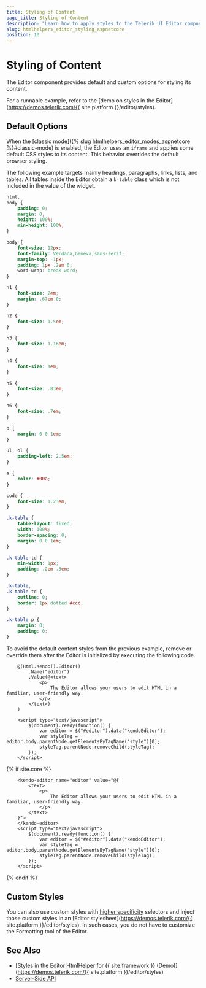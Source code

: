 ```yaml
---
title: Styling of Content
page_title: Styling of Content
description: "Learn how to apply styles to the Telerik UI Editor component for {{ site.framework }}."
slug: htmlhelpers_editor_styling_aspnetcore
position: 10
---
```


# Styling of Content

The Editor component provides default and custom options for styling its content.

For a runnable example, refer to the [demo on styles in the Editor](https://demos.telerik.com/{{ site.platform }}/editor/styles).

## Default Options

When the [classic mode]({% slug htmlhelpers_editor_modes_aspnetcore %}#classic-mode) is enabled, the Editor uses an `iframe` and applies some default CSS styles to its content. This behavior overrides the default browser styling.

The following example targets mainly headings, paragraphs, links, lists, and tables. All tables inside the Editor obtain a `k-table` class which is not included in the value of the widget.

```css
html,
body {
    padding: 0;
    margin: 0;
    height: 100%;
    min-height: 100%;
}

body {
    font-size: 12px;
    font-family: Verdana,Geneva,sans-serif;
    margin-top: -1px;
    padding: 1px .2em 0;
    word-wrap: break-word;
}

h1 {
    font-size: 2em;
    margin: .67em 0;
}

h2 {
    font-size: 1.5em;
}

h3 {
    font-size: 1.16em;
}

h4 {
    font-size: 1em;
}

h5 {
    font-size: .83em;
}

h6 {
    font-size: .7em;
}

p {
    margin: 0 0 1em;
}

ul, ol {
    padding-left: 2.5em;
}

a {
    color: #00a;
}

code {
    font-size: 1.23em;
}

.k-table {
    table-layout: fixed;
    width: 100%;
    border-spacing: 0;
    margin: 0 0 1em;
}

.k-table td {
    min-width: 1px;
    padding: .2em .3em;
}

.k-table,
.k-table td {
    outline: 0;
    border: 1px dotted #ccc;
}

.k-table p {
    margin: 0;
    padding: 0;
}
```

To avoid the default content styles from the previous example, remove or override them after the Editor is initialized by executing the following code.

```HtmlHelper
    @(Html.Kendo().Editor()
        .Name("editor")
        .Value(@<text>
            <p>
                The Editor allows your users to edit HTML in a familiar, user-friendly way.
            </p>
        </text>)
    )

    <script type="text/javascript">
        $(document).ready(function() {
            var editor = $("#editor").data("kendoEditor");
            var styleTag = editor.body.parentNode.getElementsByTagName("style")[0];
            styleTag.parentNode.removeChild(styleTag);
        });
    </script>
```

{% if site.core %}
```TagHelper
    <kendo-editor name="editor" value="@{
        <text>
            <p>
                The Editor allows your users to edit HTML in a familiar, user-friendly way.
            </p>
        </text>
    }">
    </kendo-editor>
    <script type="text/javascript">
        $(document).ready(function() {
            var editor = $("#editor").data("kendoEditor");
            var styleTag = editor.body.parentNode.getElementsByTagName("style")[0];
            styleTag.parentNode.removeChild(styleTag);
        });
    </script>
```
{% endif %}

## Custom Styles

You can also use custom styles with [higher specificity](https://developer.mozilla.org/en-US/docs/Web/CSS/Specificity) selectors and inject those custom styles in an [Editor stylesheet](https://demos.telerik.com/{{ site.platform }}/editor/styles). In such cases, you do not have to customize the Formatting tool of the Editor.

## See Also

* [Styles in the Editor HtmlHelper for {{ site.framework }} (Demo)](https://demos.telerik.com/{{ site.platform }}/editor/styles)
* [Server-Side API](/api/editor)
